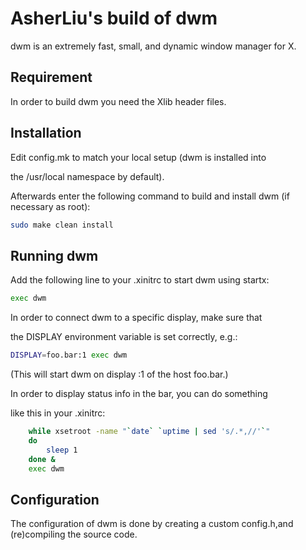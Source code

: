 # AsherLiu's build of dwm

dwm is an extremely fast, small, and dynamic window manager for X.

## Requirement

In order to build dwm you need the Xlib header files.

## Installation
Edit config.mk to match your local setup (dwm is installed into

the /usr/local namespace by default).

Afterwards enter the following command to build and install dwm (if necessary as root):

```sh
sudo make clean install
```

## Running dwm

Add the following line to your .xinitrc to start dwm using startx:

```sh
exec dwm
```

In order to connect dwm to a specific display, make sure that

the DISPLAY environment variable is set correctly, e.g.:

```sh
DISPLAY=foo.bar:1 exec dwm
```

(This will start dwm on display :1 of the host foo.bar.)

In order to display status info in the bar, you can do something

like this in your .xinitrc:

```sh
    while xsetroot -name "`date` `uptime | sed 's/.*,//'`"
    do
    	sleep 1
    done &
    exec dwm
```

## Configuration

The configuration of dwm is done by creating a custom config.h,and (re)compiling the source code.
